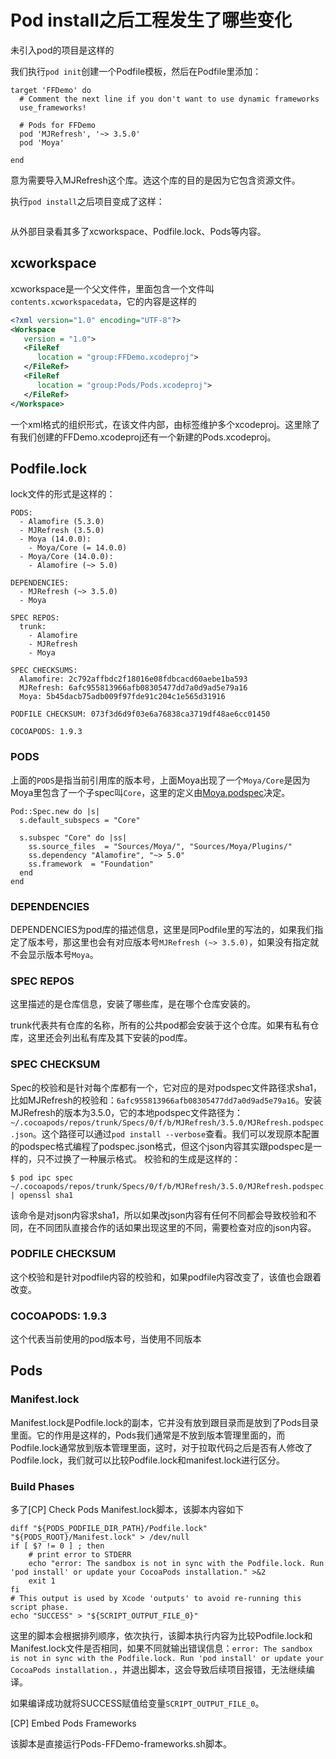 # Pod install之后工程发生了哪些变化

未引入pod的项目是这样的



我们执行`pod init`创建一个Podfile模板，然后在Podfile里添加：

```
target 'FFDemo' do
  # Comment the next line if you don't want to use dynamic frameworks
  use_frameworks!

  # Pods for FFDemo
  pod 'MJRefresh', '~> 3.5.0'
  pod 'Moya'

end
```

意为需要导入MJRefresh这个库。选这个库的目的是因为它包含资源文件。

执行`pod install`之后项目变成了这样：

```

```

从外部目录看其多了xcworkspace、Podfile.lock、Pods等内容。

## xcworkspace

xcworkspace是一个父文件件，里面包含一个文件叫`contents.xcworkspacedata`，它的内容是这样的

```xml
<?xml version="1.0" encoding="UTF-8"?>
<Workspace
   version = "1.0">
   <FileRef
      location = "group:FFDemo.xcodeproj">
   </FileRef>
   <FileRef
      location = "group:Pods/Pods.xcodeproj">
   </FileRef>
</Workspace>
```

一个xml格式的组织形式，在该文件内部，由<workspace>标签维护多个xcodeproj。这里除了有我们创建的FFDemo.xcodeproj还有一个新建的Pods.xcodeproj。



## Podfile.lock

lock文件的形式是这样的：

```
PODS:
  - Alamofire (5.3.0)
  - MJRefresh (3.5.0)
  - Moya (14.0.0):
    - Moya/Core (= 14.0.0)
  - Moya/Core (14.0.0):
    - Alamofire (~> 5.0)

DEPENDENCIES:
  - MJRefresh (~> 3.5.0)
  - Moya

SPEC REPOS:
  trunk:
    - Alamofire
    - MJRefresh
    - Moya

SPEC CHECKSUMS:
  Alamofire: 2c792affbdc2f18016e08fdbcacd60aebe1ba593
  MJRefresh: 6afc955813966afb08305477dd7a0d9ad5e79a16
  Moya: 5b45dacb75adb009f97fde91c204c1e565d31916

PODFILE CHECKSUM: 073f3d6d9f03e6a76838ca3719df48ae6cc01450

COCOAPODS: 1.9.3
```

### PODS

上面的`PODS`是指当前引用库的版本号，上面Moya出现了一个`Moya/Core`是因为Moya里包含了一个子spec叫`Core`，这里的定义由[Moya.podspec](https://github.com/Moya/Moya/blob/master/Moya.podspec)决定。

```
Pod::Spec.new do |s|
  s.default_subspecs = "Core"

  s.subspec "Core" do |ss|
    ss.source_files  = "Sources/Moya/", "Sources/Moya/Plugins/"
    ss.dependency "Alamofire", "~> 5.0"
    ss.framework  = "Foundation"
  end
end
```

### DEPENDENCIES

DEPENDENCIES为pod库的描述信息，这里是同Podfile里的写法的，如果我们指定了版本号，那这里也会有对应版本号`MJRefresh (~> 3.5.0)`，如果没有指定就不会显示版本号`Moya`。



### SPEC REPOS

这里描述的是仓库信息，安装了哪些库，是在哪个仓库安装的。

trunk代表共有仓库的名称，所有的公共pod都会安装于这个仓库。如果有私有仓库，这里还会列出私有库及其下安装的pod库。



### SPEC CHECKSUM

Spec的校验和是针对每个库都有一个，它对应的是对podspec文件路径求sha1，比如MJRefresh的校验和：`6afc955813966afb08305477dd7a0d9ad5e79a16`。安装MJRefresh的版本为3.5.0，它的本地podspec文件路径为：`~/.cocoapods/repos/trunk/Specs/0/f/b/MJRefresh/3.5.0/MJRefresh.podspec.json`。这个路径可以通过`pod install --verbose`查看。我们可以发现原本配置的podspec格式编程了podspec.json格式，但这个json内容其实跟podspec是一样的，只不过换了一种展示格式。
校验和的生成是这样的：

```shell
$ pod ipc spec ~/.cocoapods/repos/trunk/Specs/0/f/b/MJRefresh/3.5.0/MJRefresh.podspec.json | openssl sha1
```

该命令是对json内容求sha1，所以如果改json内容有任何不同都会导致校验和不同，在不同团队直接合作的话如果出现这里的不同，需要检查对应的json内容。

### PODFILE CHECKSUM

这个校验和是针对podfile内容的校验和，如果podfile内容改变了，该值也会跟着改变。

### COCOAPODS: 1.9.3

这个代表当前使用的pod版本号，当使用不同版本



## Pods

### Manifest.lock

Manifest.lock是Podfile.lock的副本，它并没有放到跟目录而是放到了Pods目录里面。它的作用是这样的，Pods我们通常是不放到版本管理里面的，而Podfile.lock通常放到版本管理里面，这时，对于拉取代码之后是否有人修改了Podfile.lock，我们就可以比较Podfile.lock和manifest.lock进行区分。



### Build Phases

多了[CP] Check Pods Manifest.lock脚本，该脚本内容如下

```shell
diff "${PODS_PODFILE_DIR_PATH}/Podfile.lock" "${PODS_ROOT}/Manifest.lock" > /dev/null
if [ $? != 0 ] ; then
    # print error to STDERR
    echo "error: The sandbox is not in sync with the Podfile.lock. Run 'pod install' or update your CocoaPods installation." >&2
    exit 1
fi
# This output is used by Xcode 'outputs' to avoid re-running this script phase.
echo "SUCCESS" > "${SCRIPT_OUTPUT_FILE_0}"
```

这里的脚本会根据排列顺序，依次执行，该脚本执行内容为比较Podfile.lock和Manifest.lock文件是否相同，如果不同就输出错误信息：`error: The sandbox is not in sync with the Podfile.lock. Run 'pod install' or update your CocoaPods installation.`，并退出脚本，这会导致后续项目报错，无法继续编译。

如果编译成功就将SUCCESS赋值给变量`SCRIPT_OUTPUT_FILE_0`。





[CP] Embed Pods Frameworks

该脚本是直接运行Pods-FFDemo-frameworks.sh脚本。



